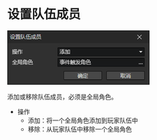 # 设置队伍成员

![](img/setPartyMember-1.png)

添加或移除队伍成员，必须是全局角色。

- 操作
  - 添加：将一个全局角色添加到玩家队伍中
  - 移除：从玩家队伍中移除一个全局角色
